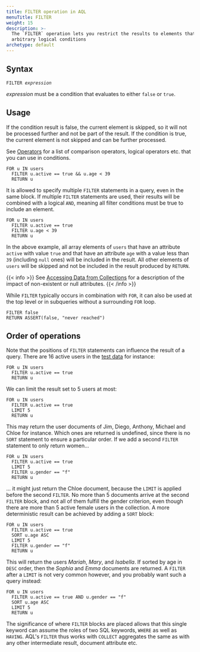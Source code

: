 ```yaml
---
title: FILTER operation in AQL
menuTitle: FILTER
weight: 15
description: >-
  The `FILTER` operation lets you restrict the results to elements that match
  arbitrary logical conditions
archetype: default
---
```

## Syntax

<pre><code>FILTER <em>expression</em></code></pre>

*expression* must be a condition that evaluates to either `false` or `true`.

## Usage

If the condition result is false, the current element is skipped, so it will
not be processed further and not be part of the result. If the condition is
true, the current element is not skipped and can be further processed.

See [Operators](../operators.md) for a list of comparison operators, logical
operators etc. that you can use in conditions.

```aql
FOR u IN users
  FILTER u.active == true && u.age < 39
  RETURN u
```

It is allowed to specify multiple `FILTER` statements in a query, even in
the same block. If multiple `FILTER` statements are used, their results will be
combined with a logical `AND`, meaning all filter conditions must be true to
include an element.

```aql
FOR u IN users
  FILTER u.active == true
  FILTER u.age < 39
  RETURN u
```

In the above example, all array elements of `users` that have an attribute
`active` with value `true` and that have an attribute `age` with a value less
than `39` (including `null` ones) will be included in the result. All other
elements of `users` will be skipped and not be included in the result produced
by `RETURN`.

{{< info >}}
See [Accessing Data from Collections](../fundamentals/accessing-data-from-collections.md)
for a description of the impact of non-existent or null attributes.
{{< /info >}}

While `FILTER` typically occurs in combination with `FOR`, it can also be used
at the top level or in subqueries without a surrounding `FOR` loop.

```aql
FILTER false
RETURN ASSERT(false, "never reached")
```

## Order of operations

Note that the positions of `FILTER` statements can influence the result of a query.
There are 16 active users in the [test data](../examples-and-query-patterns/_index.md#example-data)
for instance:

```aql
FOR u IN users
  FILTER u.active == true
  RETURN u
```

We can limit the result set to 5 users at most:

```aql
FOR u IN users
  FILTER u.active == true
  LIMIT 5
  RETURN u
```

This may return the user documents of Jim, Diego, Anthony, Michael and Chloe for
instance. Which ones are returned is undefined, since there is no `SORT` statement
to ensure a particular order. If we add a second `FILTER` statement to only return
women...

```aql
FOR u IN users
  FILTER u.active == true
  LIMIT 5
  FILTER u.gender == "f"
  RETURN u
```

... it might just return the Chloe document, because the `LIMIT` is applied before
the second `FILTER`. No more than 5 documents arrive at the second `FILTER` block,
and not all of them fulfill the gender criterion, even though there are more than
5 active female users in the collection. A more deterministic result can be achieved
by adding a `SORT` block:

```aql
FOR u IN users
  FILTER u.active == true
  SORT u.age ASC
  LIMIT 5
  FILTER u.gender == "f"
  RETURN u
```

This will return the users *Mariah*, *Mary*, and *Isabella*. If sorted by age in
`DESC` order, then the *Sophia* and *Emma* documents are returned. A `FILTER` after a
`LIMIT` is not very common however, and you probably want such a query instead:

```aql
FOR u IN users
  FILTER u.active == true AND u.gender == "f"
  SORT u.age ASC
  LIMIT 5
  RETURN u
```

The significance of where `FILTER` blocks are placed allows that this single
keyword can assume the roles of two SQL keywords, `WHERE` as well as `HAVING`.
AQL's `FILTER` thus works with `COLLECT` aggregates the same as with any other
intermediate result, document attribute etc.
